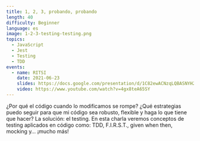 ```yaml
---
title: 1, 2, 3, probando, probando
length: 40
difficulty: Beginner
language: es
image: 1-2-3-testing-testing.png
topics:
  - JavaScript
  - Jest
  - Testing
  - TDD
events:
  - name: RITSI
    date: 2021-06-23
    slides: https://docs.google.com/presentation/d/1C82ewACNzqLQBASNYH2DItftTgKSjmdSoanmaMvagzU/edit?usp=sharing
    video: https://www.youtube.com/watch?v=4gx8teA65SY
---
```


¿Por qué el código cuando lo modificamos se rompe? ¿Qué estrategias puedo seguir para que mi código sea robusto, flexible y haga lo que tiene que hacer? La solución: el testing. En esta charla veremos conceptos de testing aplicados en código como: TDD, F.I.R.S.T., given when then, mocking y… ¡mucho más!
